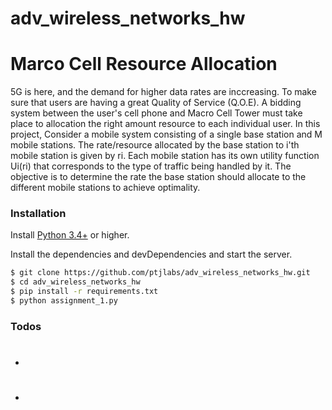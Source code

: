 # adv_wireless_networks_hw

# Marco Cell Resource Allocation

5G is here, and the demand for higher data rates are inccreasing. To make sure that users are having a great Quality of Service (Q.O.E). A bidding system between the user's cell phone and Macro Cell Tower must take place to allocation the right amount resource to each individual user. In this project, Consider a mobile system consisting of a single base station and M mobile stations. The rate/resource allocated by the base station to i'th mobile station is given by ri. Each mobile station has its own utility function Ui(ri) that corresponds to the type of traffic being handled by it. The objective is to determine the rate the base station should allocate to the different mobile stations to achieve optimality.



### Installation

Install [Python 3.4+](https://www.python.org/) or higher.

Install the dependencies and devDependencies and start the server.

```sh
$ git clone https://github.com/ptjlabs/adv_wireless_networks_hw.git
$ cd adv_wireless_networks_hw
$ pip install -r requirements.txt
$ python assignment_1.py
```




### Todos

 - #
 - #


